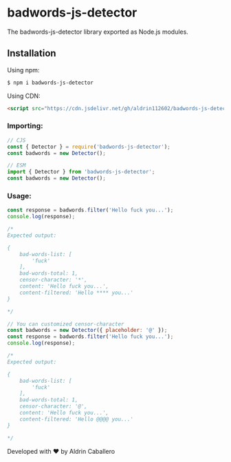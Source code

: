 # badwords-js-detector
The badwords-js-detector library exported as Node.js modules.

## Installation
Using npm:
```bash
$ npm i badwords-js-detector
```

Using CDN:
```html
<script src="https://cdn.jsdelivr.net/gh/aldrin112602/badwords-js-detector/badwords-js-detector.js"></script>
```
### Importing:
```javascript
// CJS
const { Detector } = require('badwords-js-detector');
const badwords = new Detector();

// ESM
import { Detector } from 'badwords-js-detector';
const badwords = new Detector();
```

### Usage:
```javascript
const response = badwords.filter('Hello fuck you...');
console.log(response); 

/*
Expected output:

{
    bad-words-list: [
        'fuck'
    ],
    bad-words-total: 1,
    censor-character: '*',
    content: 'Hello fuck you...',
    content-filtered: 'Hello **** you...'
}

*/

// You can customized censor-character
const badwords = new Detector({ placeholder: '@' });
const response = badwords.filter('Hello fuck you...');
console.log(response); 

/*
Expected output:

{
    bad-words-list: [
        'fuck'
    ],
    bad-words-total: 1,
    censor-character: '@',
    content: 'Hello fuck you...',
    content-filtered: 'Hello @@@@ you...'
}

*/
```

Developed with ❤️ by Aldrin Caballero
